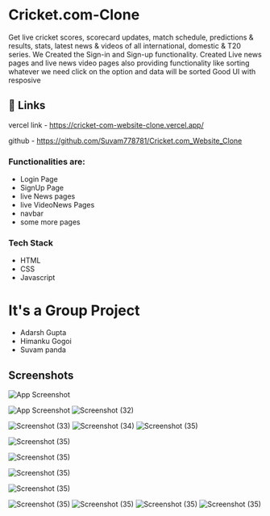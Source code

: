 
# Cricket.com-Clone

Get live cricket scores, scorecard updates, match schedule, predictions & results, stats, latest news & videos of all international, domestic & T20 series. We Created the Sign-in and Sign-up functionality.
Created Live news pages and live news video pages also providing functionality like sorting whatever we need click on the option and data will be sorted
Good UI with resposive



## 🔗 Links
vercel link - https://cricket-com-website-clone.vercel.app/

github - https://github.com/Suvam778781/Cricket.com_Website_Clone



### Functionalities are:

* Login Page
* SignUp Page
* live News pages
* live VideoNews Pages
* navbar
* some more pages


### Tech Stack

* HTML
* CSS
* Javascript 

# It's a Group Project 

 * Adarsh Gupta
 * Himanku Gogoi
 * Suvam panda



## Screenshots

![App Screenshot](https://i.ibb.co/s94tLx5/2023-02-28-1.png?raw=true)

![App Screenshot](https://github.com/Adarsh-nihal/Github-image/blob/main/Cricket.Com/Screenshot%20(1036).png?raw=true)
![Screenshot (32)](https://github.com/Adarsh-nihal/Github-image/blob/main/Cricket.Com/Screenshot%20(1037).png?raw=true)

![Screenshot (33)](https://github.com/Adarsh-nihal/Github-image/blob/main/Cricket.Com/Screenshot%20(1038).png?raw=true)
![Screenshot (34)](https://github.com/Adarsh-nihal/Github-image/blob/main/Cricket.Com/Screenshot%20(1039).png?raw=true)
![Screenshot (35)](https://github.com/Adarsh-nihal/Github-image/blob/main/Cricket.Com/Screenshot%20(1040).png?raw=true)

![Screenshot (35)](https://github.com/Adarsh-nihal/Github-image/blob/main/Cricket.Com/Screenshot%20(1041).png?raw=true)

![Screenshot (35)](https://github.com/Adarsh-nihal/Github-image/blob/main/Cricket.Com/Screenshot%20(1042).png?raw=true)

![Screenshot (35)](https://github.com/Adarsh-nihal/Github-image/blob/main/Cricket.Com/Screenshot%20(1043).png?raw=true)

![Screenshot (35)](https://github.com/Adarsh-nihal/Github-image/blob/main/Cricket.Com/Screenshot%20(1044).png?raw=true)

![Screenshot (35)](https://github.com/Adarsh-nihal/Github-image/blob/main/Cricket.Com/Screenshot%20(1045).png?raw=true)
![Screenshot (35)](https://github.com/Adarsh-nihal/Github-image/blob/main/Cricket.Com/Screenshot%20(1046).png?raw=true)
![Screenshot (35)](https://github.com/Adarsh-nihal/Github-image/blob/main/Cricket.Com/Screenshot%20(1047).png?raw=true)
![Screenshot (35)](https://github.com/Adarsh-nihal/Github-image/blob/main/Cricket.Com/Screenshot%20(1048).png?raw=true)








